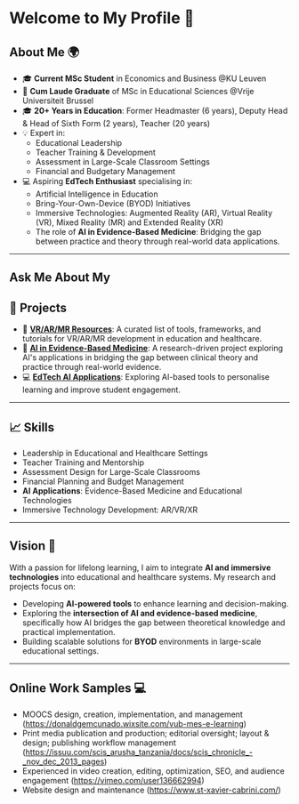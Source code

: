 # Welcome to My Profile 👋

## About Me 🌍
- 🎓 **Current MSc Student** in Economics and Business @KU Leuven
- 🏅 **Cum Laude Graduate** of MSc in Educational Sciences  @Vrije Universiteit Brussel
- 🎓 **20+ Years in Education**: Former Headmaster (6 years), Deputy Head & Head of Sixth Form (2 years), Teacher (20 years)  
- 💡 Expert in:
  - Educational Leadership
  - Teacher Training & Development
  - Assessment in Large-Scale Classroom Settings
  - Financial and Budgetary Management  
- 💻 Aspiring **EdTech Enthusiast** specialising in:
  - Artificial Intelligence in Education
  - Bring-Your-Own-Device (BYOD) Initiatives
  - Immersive Technologies: Augmented Reality (AR), Virtual Reality (VR), Mixed Reality (MR) and Extended Reality (XR)
  - The role of **AI in Evidence-Based Medicine**: Bridging the gap between practice and theory through real-world data applications.

---

## **Ask Me About My**

## 🌟 Projects
- 🔭 **[VR/AR/MR Resources](https://github.com/Donald-Cunado/Donald-Cunado/wiki)**: A curated list of tools, frameworks, and tutorials for VR/AR/MR development in education and healthcare. 
- 📘 **[AI in Evidence-Based Medicine](https://github.com/Donald-Cunado/Donald-Cunado/wiki/AI-in-Evidence%E2%80%90Based-Medicine)**: A research-driven project exploring AI's applications in bridging the gap between clinical theory and practice through real-world evidence.  
- 💻 **[EdTech AI Applications](https://github.com/Donald-Cunado/Donald-Cunado/wiki/AI-in-EdTech)**: Exploring AI-based tools to personalise learning and improve student engagement.

---

## 📈 Skills
- Leadership in Educational and Healthcare Settings  
- Teacher Training and Mentorship  
- Assessment Design for Large-Scale Classrooms  
- Financial Planning and Budget Management  
- **AI Applications**: Evidence-Based Medicine and Educational Technologies  
- Immersive Technology Development: AR/VR/XR  

---

## Vision 🚀
With a passion for lifelong learning, I aim to integrate **AI and immersive technologies** into educational and healthcare systems. My research and projects focus on:
- Developing **AI-powered tools** to enhance learning and decision-making.
- Exploring the **intersection of AI and evidence-based medicine**, specifically how AI bridges the gap between theoretical knowledge and practical implementation.
- Building scalable solutions for **BYOD** environments in large-scale educational settings.

---

## Online Work Samples 💻

- MOOCS design, creation, implementation, and management (https://donaldgemcunado.wixsite.com/vub-mes-e-learning)
- Print media publication and production; editorial oversight; layout & design; publishing workflow management (https://issuu.com/scis_arusha_tanzania/docs/scis_chronicle_-_nov_dec_2013_pages)
- Experienced in video creation, editing, optimization, SEO, and audience engagement (https://vimeo.com/user136662994)
- Website design and maintenance (https://www.st-xavier-cabrini.com/)
